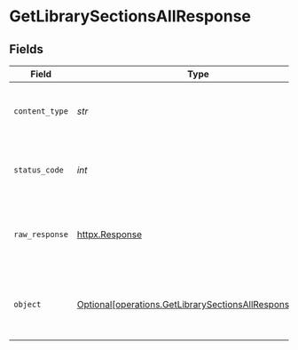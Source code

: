 # GetLibrarySectionsAllResponse


## Fields

| Field                                                                                                                  | Type                                                                                                                   | Required                                                                                                               | Description                                                                                                            |
| ---------------------------------------------------------------------------------------------------------------------- | ---------------------------------------------------------------------------------------------------------------------- | ---------------------------------------------------------------------------------------------------------------------- | ---------------------------------------------------------------------------------------------------------------------- |
| `content_type`                                                                                                         | *str*                                                                                                                  | :heavy_check_mark:                                                                                                     | HTTP response content type for this operation                                                                          |
| `status_code`                                                                                                          | *int*                                                                                                                  | :heavy_check_mark:                                                                                                     | HTTP response status code for this operation                                                                           |
| `raw_response`                                                                                                         | [httpx.Response](https://www.python-httpx.org/api/#response)                                                           | :heavy_check_mark:                                                                                                     | Raw HTTP response; suitable for custom response parsing                                                                |
| `object`                                                                                                               | [Optional[operations.GetLibrarySectionsAllResponseBody]](../../models/operations/getlibrarysectionsallresponsebody.md) | :heavy_minus_sign:                                                                                                     | Successful response containing media container data.                                                                   |